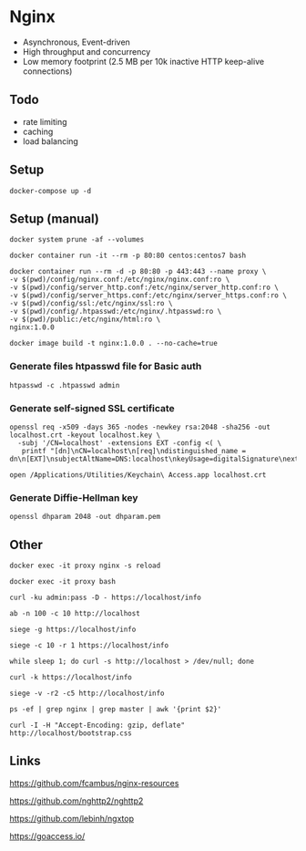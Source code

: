 # Nginx
- Asynchronous, Event-driven
- High throughput and concurrency
- Low memory footprint (2.5 MB per 10k inactive HTTP keep-alive connections)

## Todo
- rate limiting
- caching
- load balancing

## Setup
```
docker-compose up -d
```

## Setup (manual)
```
docker system prune -af --volumes
```

```
docker container run -it --rm -p 80:80 centos:centos7 bash
```

```
docker container run --rm -d -p 80:80 -p 443:443 --name proxy \
-v $(pwd)/config/nginx.conf:/etc/nginx/nginx.conf:ro \
-v $(pwd)/config/server_http.conf:/etc/nginx/server_http.conf:ro \
-v $(pwd)/config/server_https.conf:/etc/nginx/server_https.conf:ro \
-v $(pwd)/config/ssl:/etc/nginx/ssl:ro \
-v $(pwd)/config/.htpasswd:/etc/nginx/.htpasswd:ro \
-v $(pwd)/public:/etc/nginx/html:ro \
nginx:1.0.0
```

```
docker image build -t nginx:1.0.0 . --no-cache=true
```

### Generate files htpasswd file for Basic auth
```
htpasswd -c .htpasswd admin
```

### Generate self-signed SSL certificate
```
openssl req -x509 -days 365 -nodes -newkey rsa:2048 -sha256 -out localhost.crt -keyout localhost.key \
  -subj '/CN=localhost' -extensions EXT -config <( \
   printf "[dn]\nCN=localhost\n[req]\ndistinguished_name = dn\n[EXT]\nsubjectAltName=DNS:localhost\nkeyUsage=digitalSignature\nextendedKeyUsage=serverAuth")
```

```
open /Applications/Utilities/Keychain\ Access.app localhost.crt
```

### Generate Diffie-Hellman key
```
openssl dhparam 2048 -out dhparam.pem
```

## Other
```
docker exec -it proxy nginx -s reload

docker exec -it proxy bash

curl -ku admin:pass -D - https://localhost/info

ab -n 100 -c 10 http://localhost

siege -g https://localhost/info

siege -c 10 -r 1 https://localhost/info

while sleep 1; do curl -s http://localhost > /dev/null; done

curl -k https://localhost/info

siege -v -r2 -c5 http://localhost/info

ps -ef | grep nginx | grep master | awk '{print $2}'

curl -I -H "Accept-Encoding: gzip, deflate" http://localhost/bootstrap.css
```

## Links
https://github.com/fcambus/nginx-resources

https://github.com/nghttp2/nghttp2

https://github.com/lebinh/ngxtop

https://goaccess.io/